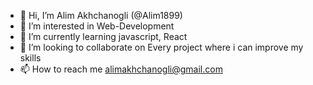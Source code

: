 - 👋 Hi, I’m  Alim Akhchanogli (@Alim1899)
- 👀 I’m interested in Web-Development
- 🌱 I’m currently learning javascript, React
- 💞️ I’m looking to collaborate on Every project where i can improve my skills
- 📫 How to reach me alimakhchanogli@gmail.com

<!---
Alim1899/Alim1899 is a ✨ special ✨ repository because its `README.md` (this file) appears on your GitHub profile.
You can click the Preview link to take a look at your changes.
--->
